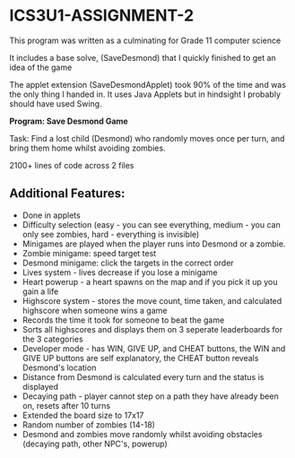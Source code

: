 # ICS3U1-ASSIGNMENT-2

This program was written as a culminating for Grade 11 computer science

It includes a base solve, (SaveDesmond) that I quickly finished to get an idea of the game

The applet extension (SaveDesmondApplet) took 90% of the time and was the only thing I handed in. It uses Java Applets but in hindsight I probably should have used Swing.

**Program: Save Desmond Game**

Task: Find a lost child (Desmond) who randomly moves once per turn, and bring them home whilst avoiding zombies.

2100+ lines of code across 2 files

## Additional Features:
- Done in applets
- Difficulty selection (easy - you can see everything, medium - you can only see zombies, hard - everything is invisible)
- Minigames are played when the player runs into Desmond or a zombie.
- Zombie minigame: speed target test
- Desmond minigame: click the targets in the correct order
- Lives system - lives decrease if you lose a minigame
- Heart powerup - a heart spawns on the map and if you pick it up you gain a life
- Highscore system - stores the move count, time taken, and calculated highscore when someone wins a game
- Records the time it took for someone to beat the game
- Sorts all highscores and displays them on 3 seperate leaderboards for the 3 categories
- Developer mode - has WIN, GIVE UP, and CHEAT buttons, the WIN and GIVE UP buttons are self explanatory, the CHEAT button reveals Desmond's location
- Distance from Desmond is calculated every turn and the status is displayed
- Decaying path - player cannot step on a path they have already been on, resets after 10 turns
- Extended the board size to 17x17
- Random number of zombies (14-18)
- Desmond and zombies move randomly whilst avoiding obstacles (decaying path, other NPC's, powerup)
